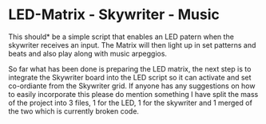 # LED-Matrix - Skywriter - Music

This should* be a simple script that enables an LED patern when the skywriter receives an input.
The Matrix will then light up in set patterns and beats and also play along with music arpeggios.

So far what has been done is preparing the LED matrix, the next step is to integrate the Skywriter board into the LED script so it can activate and set co-ordiante from the Skywriter grid.
  If anyone has any suggestions on how to easily incorporate this please do mention something
I have split the mass of the project into 3 files, 1 for the LED, 1 for the skywriter and 1 merged of the two which is currently broken code.

